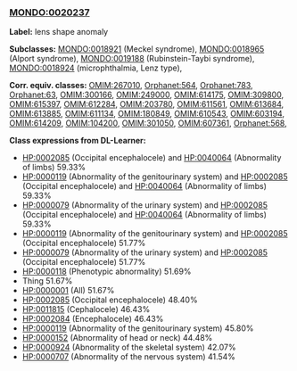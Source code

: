 
### [MONDO:0020237](http://purl.obolibrary.org/obo/MONDO_0020237)
**Label:** lens shape anomaly

**Subclasses:** [MONDO:0018921](http://purl.obolibrary.org/obo/MONDO_0018921) (Meckel syndrome), [MONDO:0018965](http://purl.obolibrary.org/obo/MONDO_0018965) (Alport syndrome), [MONDO:0019188](http://purl.obolibrary.org/obo/MONDO_0019188) (Rubinstein-Taybi syndrome), [MONDO:0018924](http://purl.obolibrary.org/obo/MONDO_0018924) (microphthalmia, Lenz type), 

**Corr. equiv. classes:** [OMIM:267010](http://purl.obolibrary.org/obo/OMIM_267010), [Orphanet:564](http://www.orpha.net/ORDO/Orphanet_564), [Orphanet:783](http://www.orpha.net/ORDO/Orphanet_783), [Orphanet:63](http://www.orpha.net/ORDO/Orphanet_63), [OMIM:300166](http://purl.obolibrary.org/obo/OMIM_300166), [OMIM:249000](http://purl.obolibrary.org/obo/OMIM_249000), [OMIM:614175](http://purl.obolibrary.org/obo/OMIM_614175), [OMIM:309800](http://purl.obolibrary.org/obo/OMIM_309800), [OMIM:615397](http://purl.obolibrary.org/obo/OMIM_615397), [OMIM:612284](http://purl.obolibrary.org/obo/OMIM_612284), [OMIM:203780](http://purl.obolibrary.org/obo/OMIM_203780), [OMIM:611561](http://purl.obolibrary.org/obo/OMIM_611561), [OMIM:613684](http://purl.obolibrary.org/obo/OMIM_613684), [OMIM:613885](http://purl.obolibrary.org/obo/OMIM_613885), [OMIM:611134](http://purl.obolibrary.org/obo/OMIM_611134), [OMIM:180849](http://purl.obolibrary.org/obo/OMIM_180849), [OMIM:610543](http://purl.obolibrary.org/obo/OMIM_610543), [OMIM:603194](http://purl.obolibrary.org/obo/OMIM_603194), [OMIM:614209](http://purl.obolibrary.org/obo/OMIM_614209), [OMIM:104200](http://purl.obolibrary.org/obo/OMIM_104200), [OMIM:301050](http://purl.obolibrary.org/obo/OMIM_301050), [OMIM:607361](http://purl.obolibrary.org/obo/OMIM_607361), [Orphanet:568](http://www.orpha.net/ORDO/Orphanet_568), 

**Class expressions from DL-Learner:**

- [HP:0002085](http://purl.obolibrary.org/obo/HP_0002085) (Occipital encephalocele) and [HP:0040064](http://purl.obolibrary.org/obo/HP_0040064) (Abnormality of limbs) 59.33%
- [HP:0000119](http://purl.obolibrary.org/obo/HP_0000119) (Abnormality of the genitourinary system) and [HP:0002085](http://purl.obolibrary.org/obo/HP_0002085) (Occipital encephalocele) and [HP:0040064](http://purl.obolibrary.org/obo/HP_0040064) (Abnormality of limbs) 59.33%
- [HP:0000079](http://purl.obolibrary.org/obo/HP_0000079) (Abnormality of the urinary system) and [HP:0002085](http://purl.obolibrary.org/obo/HP_0002085) (Occipital encephalocele) and [HP:0040064](http://purl.obolibrary.org/obo/HP_0040064) (Abnormality of limbs) 59.33%
- [HP:0000119](http://purl.obolibrary.org/obo/HP_0000119) (Abnormality of the genitourinary system) and [HP:0002085](http://purl.obolibrary.org/obo/HP_0002085) (Occipital encephalocele) 51.77%
- [HP:0000079](http://purl.obolibrary.org/obo/HP_0000079) (Abnormality of the urinary system) and [HP:0002085](http://purl.obolibrary.org/obo/HP_0002085) (Occipital encephalocele) 51.77%
- [HP:0000118](http://purl.obolibrary.org/obo/HP_0000118) (Phenotypic abnormality) 51.69%
- Thing 51.67%
- [HP:0000001](http://purl.obolibrary.org/obo/HP_0000001) (All) 51.67%
- [HP:0002085](http://purl.obolibrary.org/obo/HP_0002085) (Occipital encephalocele) 48.40%
- [HP:0011815](http://purl.obolibrary.org/obo/HP_0011815) (Cephalocele) 46.43%
- [HP:0002084](http://purl.obolibrary.org/obo/HP_0002084) (Encephalocele) 46.43%
- [HP:0000119](http://purl.obolibrary.org/obo/HP_0000119) (Abnormality of the genitourinary system) 45.80%
- [HP:0000152](http://purl.obolibrary.org/obo/HP_0000152) (Abnormality of head or neck) 44.48%
- [HP:0000924](http://purl.obolibrary.org/obo/HP_0000924) (Abnormality of the skeletal system) 42.07%
- [HP:0000707](http://purl.obolibrary.org/obo/HP_0000707) (Abnormality of the nervous system) 41.54%



